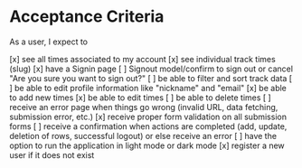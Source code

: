 # Acceptance Criteria

As a user, I expect to

[x] see all times associated to my account
[x] see individual track times (slug)
[x] have a Signin page
[ ] Signout model/confirm to sign out or cancel "Are you sure you want to sign out?"
[ ] be able to filter and sort track data
[ ] be able to edit profile information like "nickname" and "email"
[x] be able to add new times
[x] be able to edit times
[ ] be able to delete times
[ ] receive an error page when things go wrong (invalid URL, data fetching, submission error, etc.)
[x] receive proper form validation on all submission forms
[ ] receive a confirmation when actions are completed (add, update, deletion of rows, successful logout) or else receive an error
[ ] have the option to run the application in light mode or dark mode
[x] register a new user if it does not exist
